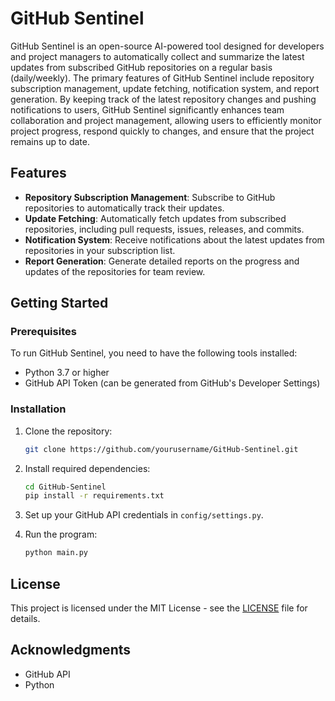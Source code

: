 # GitHub Sentinel

GitHub Sentinel is an open-source AI-powered tool designed for developers and project managers to automatically collect and summarize the latest updates from subscribed GitHub repositories on a regular basis (daily/weekly). The primary features of GitHub Sentinel include repository subscription management, update fetching, notification system, and report generation. By keeping track of the latest repository changes and pushing notifications to users, GitHub Sentinel significantly enhances team collaboration and project management, allowing users to efficiently monitor project progress, respond quickly to changes, and ensure that the project remains up to date.

## Features

- **Repository Subscription Management**: Subscribe to GitHub repositories to automatically track their updates.
- **Update Fetching**: Automatically fetch updates from subscribed repositories, including pull requests, issues, releases, and commits.
- **Notification System**: Receive notifications about the latest updates from repositories in your subscription list.
- **Report Generation**: Generate detailed reports on the progress and updates of the repositories for team review.

## Getting Started

### Prerequisites

To run GitHub Sentinel, you need to have the following tools installed:

- Python 3.7 or higher
- GitHub API Token (can be generated from GitHub's Developer Settings)

### Installation

1. Clone the repository:

   ```bash
   git clone https://github.com/yourusername/GitHub-Sentinel.git
   ```

2. Install required dependencies:

   ```bash
   cd GitHub-Sentinel
   pip install -r requirements.txt
   ```

3. Set up your GitHub API credentials in `config/settings.py`.

4. Run the program:

   ```bash
   python main.py
   ```
## License

This project is licensed under the MIT License - see the [LICENSE](LICENSE) file for details.

## Acknowledgments

- GitHub API
- Python
